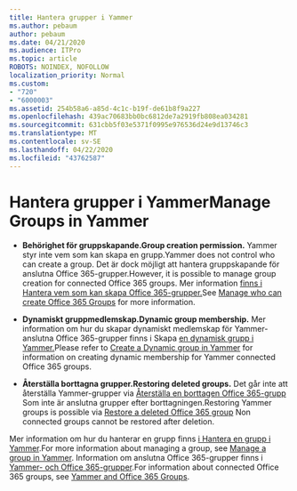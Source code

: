 ```yaml
---
title: Hantera grupper i Yammer
ms.author: pebaum
author: pebaum
ms.date: 04/21/2020
ms.audience: ITPro
ms.topic: article
ROBOTS: NOINDEX, NOFOLLOW
localization_priority: Normal
ms.custom:
- "720"
- "6000003"
ms.assetid: 254b58a6-a85d-4c1c-b19f-de61b8f9a227
ms.openlocfilehash: 439ac70683bb0bc6812de7a2919fb808ea034281
ms.sourcegitcommit: 631cbb5f03e5371f0995e976536d24e9d13746c3
ms.translationtype: MT
ms.contentlocale: sv-SE
ms.lasthandoff: 04/22/2020
ms.locfileid: "43762587"
---
```

# <a name="manage-groups-in-yammer"></a><span data-ttu-id="3e5a6-102">Hantera grupper i Yammer</span><span class="sxs-lookup"><span data-stu-id="3e5a6-102">Manage Groups in Yammer</span></span>

- <span data-ttu-id="3e5a6-103">**Behörighet för gruppskapande.**</span><span class="sxs-lookup"><span data-stu-id="3e5a6-103">**Group creation permission.**</span></span> <span data-ttu-id="3e5a6-104">Yammer styr inte vem som kan skapa en grupp.</span><span class="sxs-lookup"><span data-stu-id="3e5a6-104">Yammer does not control who can create a group.</span></span> <span data-ttu-id="3e5a6-105">Det är dock möjligt att hantera gruppskapande för anslutna Office 365-grupper.</span><span class="sxs-lookup"><span data-stu-id="3e5a6-105">However, it is possible to manage group creation for connected Office 365 groups.</span></span> <span data-ttu-id="3e5a6-106">Mer information [finns i Hantera vem som kan skapa Office 365-grupper.](https://docs.microsoft.com/office365/admin/create-groups/manage-creation-of-groups)</span><span class="sxs-lookup"><span data-stu-id="3e5a6-106">See [Manage who can create Office 365 Groups](https://docs.microsoft.com/office365/admin/create-groups/manage-creation-of-groups) for more information.</span></span>

- <span data-ttu-id="3e5a6-107">**Dynamiskt gruppmedlemskap.**</span><span class="sxs-lookup"><span data-stu-id="3e5a6-107">**Dynamic group membership.**</span></span> <span data-ttu-id="3e5a6-108">Mer information om hur du skapar dynamiskt medlemskap för Yammer-anslutna Office 365-grupper finns i Skapa [en dynamisk grupp i Yammer.](https://docs.microsoft.com/yammer/manage-yammer-groups/create-a-dynamic-group)</span><span class="sxs-lookup"><span data-stu-id="3e5a6-108">Please refer to [Create a Dynamic group in Yammer](https://docs.microsoft.com/yammer/manage-yammer-groups/create-a-dynamic-group) for information on creating dynamic membership for Yammer connected Office 365 groups.</span></span>

- <span data-ttu-id="3e5a6-109">**Återställa borttagna grupper.**</span><span class="sxs-lookup"><span data-stu-id="3e5a6-109">**Restoring deleted groups.**</span></span> <span data-ttu-id="3e5a6-110">Det går inte att återställa Yammer-grupper via [Återställa en borttagen Office 365-grupp](https://docs.microsoft.com/office365/admin/create-groups/restore-deleted-group) Som inte är anslutna grupper efter borttagningen.</span><span class="sxs-lookup"><span data-stu-id="3e5a6-110">Restoring Yammer groups is possible via [Restore a deleted Office 365 group](https://docs.microsoft.com/office365/admin/create-groups/restore-deleted-group) Non connected groups cannot be restored after deletion.</span></span>

<span data-ttu-id="3e5a6-111">Mer information om hur du hanterar en grupp finns [i Hantera en grupp i Yammer](https://support.office.com/article/Manage-a-group-in-Yammer-6e05c6d6-5548-4c88-89cd-e6757a514ef2).</span><span class="sxs-lookup"><span data-stu-id="3e5a6-111">For more information about managing a group, see [Manage a group in Yammer](https://support.office.com/article/Manage-a-group-in-Yammer-6e05c6d6-5548-4c88-89cd-e6757a514ef2).</span></span> <span data-ttu-id="3e5a6-112">Information om anslutna Office 365-grupper finns i [Yammer- och Office 365-grupper](https://docs.microsoft.com/yammer/manage-yammer-groups/yammer-and-office-365-groups).</span><span class="sxs-lookup"><span data-stu-id="3e5a6-112">For information about connected Office 365 groups, see [Yammer and Office 365 Groups](https://docs.microsoft.com/yammer/manage-yammer-groups/yammer-and-office-365-groups).</span></span>
  